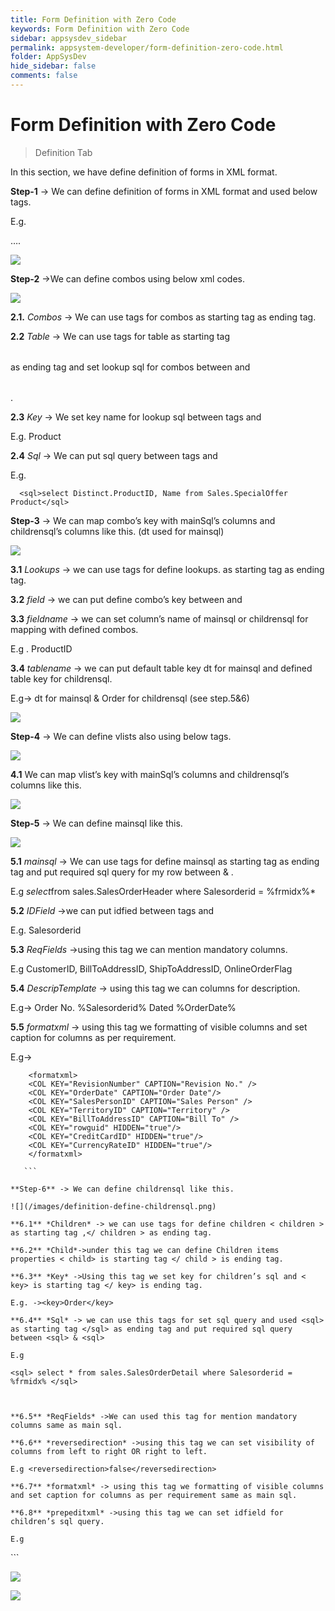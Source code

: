 ```yaml
---
title: Form Definition with Zero Code
keywords: Form Definition with Zero Code
sidebar: appsysdev_sidebar
permalink: appsystem-developer/form-definition-zero-code.html
folder: AppSysDev
hide_sidebar: false
comments: false
---
```



# Form Definition with Zero Code

>Definition Tab 

In this section, we have define definition of forms in XML format.

**Step-1** -> We can define definition of forms in XML format and used below tags.
 
  E.g.  <form>…. </form>


![](/images/definition-form-tag.png)


**Step-2** ->We can define combos using below xml codes.

![](/images/definition-define-combo.png)

**2.1.** *Combos* -> We can use tags for combos <combos> as starting tag </combos> as ending tag.

**2.2** *Table* -> We can use tags for table <table> as starting tag </table> as ending tag and set lookup sql for combos between <table> and </table>.

**2.3** *Key* -> We set key name for lookup sql between tags <key> and </key> 

  E.g. <key>Product</key>

**2.4** *Sql* -> We can put sql query between tags <sql> and </sql>

  E.g. 
  
  ```
    <sql>select Distinct.ProductID, Name from Sales.SpecialOffer Product</sql>

  ```
  

**Step-3** -> We can map combo’s key with mainSql’s columns and childrensql’s columns like this. (dt used for mainsql)

![](/images/definition-map-combokey.png)

**3.1** *Lookups* -> we can use tags for define lookups. <lookups> as starting tag </lookups> as ending tag.

**3.2** *field* -> we can put define combo’s key between <key> and </key> 

**3.3** *fieldname* -> we can set column’s name of mainsql or childrensql for mapping with defined combos.

  E.g . <fieldName>ProductID</fieldName>

**3.4** *tablename* -> we can put default table key dt for mainsql and defined table key for childrensql. 

  E.g-> dt for mainsql & Order for childrensql (see step.5&6)

![](/images/definition-tablename-order.png)


**Step-4** -> We can define vlists also using below tags.

![](/images/definition-define-vlist.png)


**4.1** We can map vlist’s key with mainSql’s columns and childrensql’s columns like this.

![](/images/definition-map-vlistkey.png)

**Step-5** -> We can define mainsql like this. 

![](/images/definition-define-mainsql.png)

**5.1** *mainsql* -> We can use tags for define mainsql <mainsql> as starting tag </mainsql> as ending tag and put required sql query for my row between <mainsql> & <mainsql>.

  E.g <mainSql>*select*from sales.SalesOrderHeader where Salesorderid = %frmidx%*</mainSql>

**5.2** *IDField* ->we can put idfied between tags <IDField> and </IDField>

  E.g. <IDField>Salesorderid </IDField>

**5.3** *ReqFields* ->using this tag we can mention mandatory columns.

  E.g <ReqFields>CustomerID, BillToAddressID, ShipToAddressID, OnlineOrderFlag </ReqFields>

**5.4** *DescripTemplate* -> using this tag we can columns for description.

  E.g-> <DescripTemplate>Order No. %Salesorderid% Dated %OrderDate% </DescripTemplate>

**5.5** *formatxml* -> using this tag we formatting of visible columns and set caption for columns as per requirement.

  E.g-> 
  
  ```
      <formatxml>
      <COL KEY="RevisionNumber" CAPTION="Revision No." />
      <COL KEY="OrderDate" CAPTION="Order Date"/>
      <COL KEY="SalesPersonID" CAPTION="Sales Person" />
      <COL KEY="TerritoryID" CAPTION="Territory" />
      <COL KEY="BillToAddressID" CAPTION="Bill To" />
      <COL KEY="rowguid" HIDDEN="true"/>
      <COL KEY="CreditCardID" HIDDEN="true"/>	
      <COL KEY="CurrencyRateID" HIDDEN="true"/>	
      </formatxml>
	  
	 ```
	 
**Step-6** -> We can define childrensql like this.

![](/images/definition-define-childrensql.png)

**6.1** *Children* -> we can use tags for define children < children > as starting tag ,</ children > as ending tag.

**6.2** *Child*->under this tag we can define Children items properties < child> is starting tag </ child > is ending tag.

**6.3** *Key* ->Using this tag we set key for children’s sql and < key> is starting tag </ key> is ending tag. 

  E.g. -><key>Order</key>

**6.4** *Sql* -> we can use this tags for set sql query and used <sql> as starting tag </sql> as ending tag and put required sql query between <sql> & <sql>

  E.g 
  
  ```
    <sql> select * from sales.SalesOrderDetail where Salesorderid = %frmidx% </sql>

  ```
   

**6.5** *ReqFields* ->We can used this tag for mention mandatory columns same as main sql.

**6.6** *reversedirection* ->using this tag we can set visibility of columns from left to right OR right to left.

  E.g <reversedirection>false</reversedirection> 

**6.7** *formatxml* -> using this tag we formatting of visible columns and set caption for columns as per requirement same as main sql.

**6.8** *prepeditxml* ->using this tag we can set idfield for children’s sql query.

  E.g 
  
  ```
   <prepeditxml>
   <BAND INDEX="0" TABLE="sales.SalesOrderDetail" IDFIELD="SalesOrderDetailID"></BAND>
   ```
   
![](/images/weboutput-salesorder-heading.png)

![](/images/definition-weboutput-salesorder.png)

